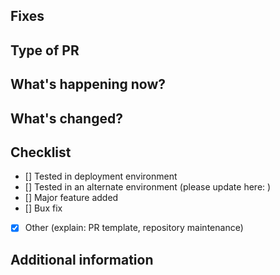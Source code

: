 ## Fixes

## Type of PR

## What's happening now?

## What's changed?

## Checklist
- [] Tested in deployment environment
- [] Tested in an alternate environment (please update here: )
- [] Major feature added
- [] Bux fix
- [x] Other (explain: PR template, repository maintenance)

## Additional information

